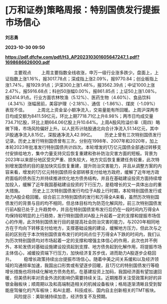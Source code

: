 # [万和证券]策略周报：特别国债发行提振市场信心
**刘志勇**

**2023-10-30 09:50**

**https://pdf.dfcfw.com/pdf/H3_AP202310301605647247_1.pdf?1698686626000.pdf**

　　主要观点 　　上周主要指数全线收涨，申万一级行业涨多跌少。盘面上，上证指数上涨1.16%，报3017.78点；深成指上涨2.09%，报9770.84；创业板指上涨1.74%，报1929.91点；沪深300上涨1.48%，报3562.39点；中证1000上涨2.47%，报5916.68点；科创50涨幅0.00%，报861.85点；上证50上涨1.08%，报2414.91点。行业方面农林牧渔（5.12%）、医药生物（4.60%）、食品饮料（4.34%）涨幅居前，美容护理（-2.18%）、通信（-1.86%）、煤炭（-1.09%）表现不佳。 　　上周北上资金呈小额净流入，交易量能有所回暖。上周沪深两市日均成交额为8411.59亿元，环比上期7718.71亿上升8.98%；两市日均成交量734.71亿股，环比上期664.06亿股上升10.64%。上周A股风险溢价率（周四）略微下降，市场风险偏好上升。以人民币计陆股通北向合计净流入51.14亿元，其中沪股通净流入8.15亿，深股通净流入42.99亿。 　　历史上曾有三次特别国债发行记录。历史上发行特别国债曾有三次，分别在1998年、2007年和2020年，加上本轮2023年批准发行特别国债共计四次。本轮增发的1万亿元国债全部通过转移支付安排给地方，集中力量支持灾后恢复重建和弥补防治灾害方面的短板。背景为2023年以来部分地区受灾严重、损失较大，地方灾后恢复重建任务较重，此次特别增发国债的目的是加快灾后恢复重建，提升防治灾害能力，并且从调整方案的内容来看，增发的1万亿元特别国债将全部转移支付给地方政府，缓解了近年地方政府面临的债务压力并持续推进优化地方债务结构，并且在基础建设投资方面持续增加投入，缓解了近年我国基础建设投资的下行压力，是稳增长的又一具体出台的重大措施。 　　历史上三次特别国债发行均位于A股上行时期，本轮特别国债发行或助力A股企稳回暖。综合前三次特别国债的发行和万得全A来看，虽然历次特别国债发行的背景与目的均不相同，但总体目标均为防范化解风险，前三次特别国债发行前A股已处于上升趋势中，并且在特别国债宣布发行后仍在一段时间内万得全A均保持较明显的上行趋势，发行特别国债对A股上升起着一定的支撑和提振市场信心的作用，此次特别国债发行目的是提高社会防治灾害的能力，与2020年相同地方在于均向下转移支付给地方，支撑基础设施的建设，缓解地方压力，但此次与之前的区别在于本次特别国债宣布发行的时间点位于万得全A下跌的时间内，我们认为历次特别国债均对市场起着一定的支撑和增强主体信心的作用，此次也并不例外，本轮发债对基础设施建设投资起到支撑、地方债务起到化解作用，将提振市场主体信心，减缓投资端下行压力，加快经济复苏步伐，进而助力A股逐步企稳回升。 　　稳增长政策持续出台提振市场信心。随着中美之间关系缓和以及经济领域的沟通频率加速，我国出口形势或有望逐步回暖，且1万亿的特别国债发行等稳增长措施也将持续化解地方债务危机，在基建投资上加码，我国经济面有望加速回暖，但美债利率对资金外流的影响仍需要持续关注。近期推荐关注受政策利好的非银金融板块；顺周期以及和高端制造相关的机械设备板块；格局逐渐清晰且受到智能座驾催化的汽车板块；和AI主题、科技成长、国内自主创新相关的TMT板块。 　　风险提示：美联储持续加息，经济恢复不及预期。